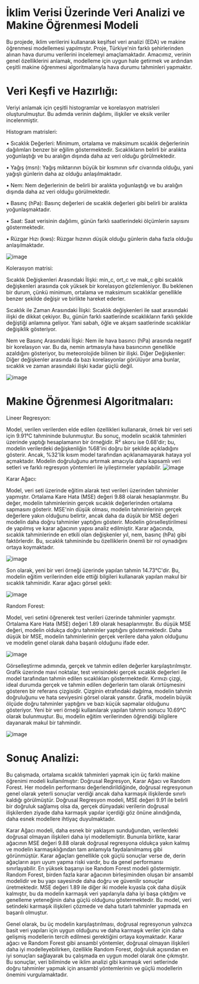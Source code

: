 #            İklim Verisi Üzerinde Veri Analizi ve Makine Öğrenmesi Modeli
Bu projede, iklim verilerini kullanarak keşifsel veri analizi (EDA) ve makine öğrenmesi modellemesi yapılmıştır. Proje, Türkiye'nin farklı şehirlerinden alınan hava durumu verilerini incelemeyi amaçlamaktadır. Amacımız, verinin genel özelliklerini anlamak, modelleme için uygun hale getirmek ve ardından çeşitli makine öğrenmesi algoritmalarıyla hava durumu tahminleri yapmaktır.

# Veri Keşfi ve Hazırlığı:

Veriyi anlamak için çeşitli histogramlar ve korelasyon matrisleri oluşturulmuştur. Bu adımda verinin dağılımı, ilişkiler ve eksik veriler incelenmiştir.

Histogram matrisleri:

•  Sıcaklık Değerleri: Minimum, ortalama ve maksimum sıcaklık değerlerinin dağılımları benzer bir eğilim göstermektedir. Sıcaklıkların belirli bir aralıkta yoğunlaştığı ve bu aralığın dışında daha az veri olduğu görülmektedir.

•  Yağış (msn): Yağış miktarının büyük bir kısmının sıfır civarında olduğu, yani yağışlı günlerin daha az olduğu anlaşılmaktadır. 

•  Nem: Nem değerlerinin de belirli bir aralıkta yoğunlaştığı ve bu aralığın dışında daha az veri olduğu görülmektedir. 

•  Basınç (hPa): Basınç değerleri de sıcaklık değerleri gibi belirli bir aralıkta yoğunlaşmaktadır. 

•  Saat: Saat verisinin dağılımı, günün farklı saatlerindeki ölçümlerin sayısını göstermektedir. 

•  Rüzgar Hızı (kws): Rüzgar hızının düşük olduğu günlerin daha fazla olduğu anlaşılmaktadır. 


![image](https://github.com/user-attachments/assets/e3275f00-6f04-41e3-aac0-482022b34fad)

Kolerasyon matrisi: 

Sıcaklık Değişkenleri Arasındaki İlişki: min_c, ort_c ve mak_c gibi sıcaklık değişkenleri arasında çok yüksek bir korelasyon gözlemleniyor. Bu beklenen bir durum, çünkü minimum, ortalama ve maksimum sıcaklıklar genellikle benzer şekilde değişir ve birlikte hareket ederler.

Sıcaklık ile Zaman Arasındaki İlişki: Sıcaklık değişkenleri ile saat arasındaki ilişki de dikkat çekiyor. Bu, günün farklı saatlerinde sıcaklıkların farklı şekilde değiştiği anlamına geliyor. Yani sabah, öğle ve akşam saatlerinde sıcaklıklar değişiklik gösteriyor.

Nem ve Basınç Arasındaki İlişki: Nem ile hava basıncı (hPa) arasında negatif bir korelasyon var. Bu da, nemin artmasıyla hava basıncının genellikle azaldığını gösteriyor, bu meteorolojide bilinen bir ilişki.
Diğer Değişkenler: Diğer değişkenler arasında da bazı korelasyonlar görülüyor ama bunlar, sıcaklık ve zaman arasındaki ilişki kadar güçlü değil.


![image](https://github.com/user-attachments/assets/9f8fcfb9-49f0-4f1c-91f4-9344189a8279)

# Makine Öğrenmesi Algoritmaları: 

Lineer Regresyon: 

Model, verilen verilerden elde edilen özellikleri kullanarak, örnek bir veri seti için 9.91°C tahmininde bulunmuştur. Bu sonuç, modelin sıcaklık tahminleri üzerinde yaptığı hesaplamanın bir örneğidir. R² skoru ise 0.68'dir; bu, modelin verilerdeki değişkenliğin %68'ini doğru bir şekilde açıkladığını gösterir. Ancak, %32'lik kısım model tarafından açıklanamayarak hataya yol açmaktadır. Modelin doğruluğunu artırmak amacıyla daha kapsamlı veri setleri ve farklı regresyon yöntemleri ile iyileştirmeler yapılabilir.
![image](https://github.com/user-attachments/assets/8f121919-d1eb-4801-b7ea-c06de266ff32)

Karar Ağacı:

Model, veri seti üzerinde eğitim alarak test verileri üzerinden tahminler yapmıştır. Ortalama Kare Hata (MSE) değeri 9.88 olarak hesaplanmıştır. Bu değer, modelin tahminlerinin gerçek sıcaklık değerlerinden ortalama sapmasını gösterir. MSE'nin düşük olması, modelin tahminlerinin gerçek değerlere yakın olduğunu belirtir, ancak daha da düşük bir MSE değeri modelin daha doğru tahminler yaptığını gösterir.
Modelin görselleştirilmesi de yapılmış ve karar ağacının yapısı analiz edilmiştir. Karar ağacında, sıcaklık tahminlerinde en etkili olan değişkenler yıl, nem, basınç (hPa) gibi faktörlerdir. Bu, sıcaklık tahmininde bu özelliklerin önemli bir rol oynadığını ortaya koymaktadır.

![image](https://github.com/user-attachments/assets/acef4418-e6f5-435f-a31c-d0cc6e7c7fc2)

Son olarak, yeni bir veri örneği üzerinde yapılan tahmin 14.73°C'dir. Bu, modelin eğitim verilerinden elde ettiği bilgileri kullanarak yapılan makul bir sıcaklık tahminidir.
Karar ağacı görsel şekli:

![image](https://github.com/user-attachments/assets/9c39ef9d-5227-4b0e-bd4f-9ee05491a0d6)

Random Forest: 

Model, veri setini öğrenerek test verileri üzerinde tahminler yapmıştır. Ortalama Kare Hata (MSE) değeri 1.89 olarak hesaplanmıştır. Bu düşük MSE değeri, modelin oldukça doğru tahminler yaptığını göstermektedir. Daha düşük bir MSE, modelin tahminlerinin gerçek verilere daha yakın olduğunu ve modelin genel olarak daha başarılı olduğunu ifade eder.

![image](https://github.com/user-attachments/assets/0bd7927c-6276-4374-b893-b146af593871)

Görselleştirme adımında, gerçek ve tahmin edilen değerler karşılaştırılmıştır. Grafik üzerinde mavi noktalar, test verisindeki gerçek sıcaklık değerleri ile model tarafından tahmin edilen sıcaklıkları göstermektedir. Kırmızı çizgi, ideal durumda gerçek ve tahmin edilen değerlerin tam olarak örtüşmesini gösteren bir referans çizgisidir. Çizginin etrafındaki dağılma, modelin tahmin doğruluğunu ve hata seviyesini görsel olarak yansıtır. Grafik, modelin büyük ölçüde doğru tahminler yaptığını ve bazı küçük sapmalar olduğunu gösteriyor.
Yeni bir veri örneği kullanılarak yapılan tahmin sonucu 10.69°C olarak bulunmuştur. Bu, modelin eğitim verilerinden öğrendiği bilgilere dayanarak makul bir tahmindir.

![image](https://github.com/user-attachments/assets/d9237190-8d8d-45b0-b6b7-a73ef197ccc3)

# Sonuç Analizi:

Bu çalışmada, ortalama sıcaklık tahminleri yapmak için üç farklı makine öğrenimi modeli kullanılmıştır: Doğrusal Regresyon, Karar Ağacı ve Random Forest. Her modelin performansı değerlendirildiğinde, doğrusal regresyonun genel olarak yeterli sonuçlar verdiği ancak daha karmaşık ilişkilerde sınırlı kaldığı görülmüştür. Doğrusal Regresyon modeli, MSE değeri 9.91 ile belirli bir doğruluk sağlamış olsa da, gerçek dünyadaki verilerin doğrusal ilişkilerden ziyade daha karmaşık yapılar içerdiği göz önüne alındığında, daha esnek modellere ihtiyaç duyulmaktadır.

Karar Ağacı modeli, daha esnek bir yaklaşım sunduğundan, verilerdeki doğrusal olmayan ilişkileri daha iyi modellemiştir. Bununla birlikte, karar ağacının MSE değeri 9.88 olarak doğrusal regresyona oldukça yakın kalmış ve modelin karmaşıklığından tam anlamıyla faydalanılmamış gibi görünmüştür. Karar ağaçları genellikle çok güçlü sonuçlar verse de, derin ağaçların aşırı uyum yapma riski vardır, bu da genel performansı sınırlayabilir.
En yüksek başarıyı ise Random Forest modeli göstermiştir. Random Forest, birden fazla karar ağacının birleşiminden oluşan bir ansambl modelidir ve bu yapı sayesinde daha doğru ve güvenilir sonuçlar üretmektedir. MSE değeri 1.89 ile diğer iki modele kıyasla çok daha düşük kalmıştır, bu da modelin karmaşık veri yapılarıyla daha iyi başa çıktığını ve genelleme yeteneğinin daha güçlü olduğunu göstermektedir. Bu model, veri setindeki karmaşık ilişkileri çözmede ve daha tutarlı tahminler yapmada en başarılı olmuştur.

Genel olarak, bu üç modelin karşılaştırılması, doğrusal regresyonun yalnızca basit veri yapıları için uygun olduğunu ve daha karmaşık veriler için daha gelişmiş modellerin tercih edilmesi gerektiğini ortaya koymaktadır. Karar ağacı ve Random Forest gibi ansambl yöntemler, doğrusal olmayan ilişkileri daha iyi modelleyebilirken, özellikle Random Forest, doğruluk açısından en iyi sonuçları sağlayarak bu çalışmada en uygun model olarak öne çıkmıştır. Bu sonuçlar, veri biliminde ve iklim analizi gibi karmaşık veri setlerinde doğru tahminler yapmak için ansambl yöntemlerinin ve güçlü modellerin önemini vurgulamaktadır.

















